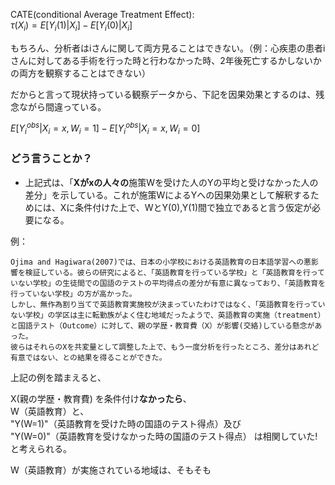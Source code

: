 CATE(conditional Average Treatment Effect):  
$\tau(X_i) = E[Y_i(1)|X_i] - E[Y_i(0)|X_i]$

もちろん、分析者はiさんに関して両方見ることはできない。（例：心疾患の患者iさんに対してある手術を行った時と行わなかった時、2年後死亡するかしないかの両方を観察することはできない）

だからと言って現状持っている観察データから、下記を因果効果とするのは、残念ながら間違っている。

$E[Y^{obs}_i|X_i=x, W_i = 1] - 
E[Y^{obs}_i|X_i=x, W_i = 0]$

### どう言うことか？

- 上記式は、「**Xがxの人々の**施策Wを受けた人のYの平均と受けなかった人の差分」を示している。これが施策WによるYへの因果効果として解釈するためには、Xに条件付けた上で、WとY(0),Y(1)間で独立であると言う仮定が必要になる。
<!-- 上記の仮定が満たされない -->

例：

    Ojima and Hagiwara(2007)では、日本の小学校における英語教育の日本語学習への悪影響を検証している。彼らの研究によると、「英語教育を行っている学校」と「英語教育を行っていない学校」の生徒間での国語のテストの平均得点の差分が有意に異なっており、「英語教育を行っていない学校」の方が高かった。
    しかし、無作為割り当てで英語教育実施校が決まっていたわけではなく、「英語教育を行っていない学校」の学区は主に転勤族がよく住む地域だったようで、英語教育の実施（treatment）と国語テスト（Outcome）に対して、親の学歴・教育費（X）が影響(交絡)している懸念があった。
    彼らはそれらのXを共変量として調整した上で、もう一度分析を行ったところ、差分はあれど有意ではない、との結果を得ることができた。

上記の例を踏まえると、  
<!-- <font size=3></font> -->
X(親の学歴・教育費) を条件付け**なかったら**、  
W（英語教育）と、  
"Y(W=1)"（英語教育を受けた時の国語のテスト得点）及び  
"Y(W=0)"（英語教育を受けなかった時の国語のテスト得点）
は相関していた!と考えられる。


W（英語教育）が実施されている地域は、そもそも


